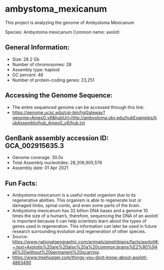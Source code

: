 # ambystoma_mexicanum

This project is analyzing the genome of Ambystoma Mexicanum

Species: Ambystoma mexicanum 
Common name: axolotl 

## General Information:
- Size: 28.2 Gb
- Number of chromosomes: 28
- Assembly type: haploid
- GC percent: 46
- Number of protein-coding genes: 23,251

## Accessing the Genome Sequence:
- The entire sequenced genome can be accessed through this link:
- https://genome.ucsc.edu/cgi-bin/hgGateway?genome=AmexG.v6&hubUrl=http://ambystoma.uky.edu/hubExamples/hubAssembly/hub_AmexG_v6/hub.txt

## GenBank assembly accession ID: GCA_002915635.3
- Genome coverage: 30.0x
- Total Assembly nucleotides: 28,206,905,576
- Assembly date: 01 Apr 2021

## Fun Facts:
- Ambystoma mexicanum is a useful model organism due to its regenerative abilities. This organism is able to regenerate lost or damaged limbs, spinal cords, and even some parts of the brain.
- Ambystoma mexicanum has 32 billion DNA bases and a genome 10 times the size of a human’s, therefore, sequencing the DNA of an axolotl is important because it can help scientists learn about the types of genes used in regeneration. This information can later be used in future research surrounding evolution and regeneration of other species.
- Source: https://www.nationalgeographic.com/animals/amphibians/facts/axolotl#:~:text=Axolotls%20are%20also%20a%20common,brains%E2%80%94all%20without%20permanent%20scarring.
- https://www.treehugger.com/things-you-dont-know-about-axolotl-4863490
